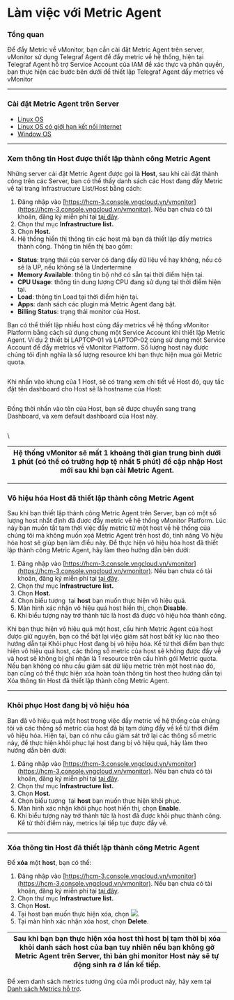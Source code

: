 # Làm việc với Metric Agent

### Tổng quan

Để đẩy Metric về vMonitor, bạn cần cài đặt Metric Agent trên server, vMonitor sử dụng Telegraf Agent để đẩy metric về hệ thống, hiện tại Telegraf Agent hỗ trợ Service Account của IAM để xác thực và phân quyền, bạn thực hiện các bước bên dưới để thiết lập Telegraf Agent đẩy metrics về vMonitor

***

### Cài đặt Metric Agent trên Server

* [Linux OS](http://docs.vngcloud.vn/display/VPV/Linux+OS)
* [Linux OS có giới hạn kết nối Internet](http://docs.vngcloud.vn/pages/viewpage.action?pageId=59803968)
* [Window OS](http://docs.vngcloud.vn/display/VPV/Window+OS)

***

### Xem thông tin Host được thiết lập thành công Metric Agent

Những server cài đặt Metric Agent được gọi là **Host**, sau khi cài đặt thành công trên các Server, bạn có thể thấy danh sách các Host đang đẩy Metric về tại trang Infrastructure List/Host bằng cách:

1. Đăng nhập vào [https://hcm-3.console.vngcloud.vn/vmonitor](https://hcm-3.console.vngcloud.vn/vmonitor). Nếu bạn chưa có tài khoản, đăng ký miễn phí tại [tại đây](https://register.vngcloud.vn/signup).
2. Chọn thư mục **Infrastructure list.**
3. Chọn **Host.**
4. Hệ thống hiển thị thông tin các host mà bạn đã thiết lập đẩy metrics thành công. Thông tin hiển thị bao gồm:

* **Status**: trạng thái của server có đang đẩy dữ liệu về hay không, nếu có sẽ là UP, nếu không sẽ là Undertermine
* **Memory Available**: thông tin bộ nhớ có sẵn tại thời điểm hiện tại.
* **CPU Usage**: thông tin dung lượng CPU đang sử dụng tại thời điểm hiện tại.
* **Load**: thông tin Load tại thời điểm hiện tại.
* **Apps**: danh sách các plugin mà Metric Agent đang bật.
* **Billing** **Status**: trạng thái monitor của Host.

Bạn có thể thiết lập nhiều host cùng đẩy metrics về hệ thống vMonitor Platform bằng cách sử dụng chung một Service Account khi thiết lập Metric Agent. Ví dụ 2 thiết bị LAPTOP-01 và LAPTOP-02 cùng sử dụng một Service Account để đẩy metrics về vMonitor Platform. Số lượng host này được chúng tôi định nghĩa là số lượng resource khi bạn thực hiện mua gói Metric quota.

<figure><img src="https://docs.vngcloud.vn/download/attachments/49647460/image2021-5-17_16-51-2.png?version=1&#x26;modificationDate=1662263426000&#x26;api=v2" alt=""><figcaption></figcaption></figure>

Khi nhấn vào khung của 1 Host, sẽ có trang xem chi tiết về Host đó, quy tắc đặt tên dashboard cho Host sẽ là hostname của Host:

<figure><img src="https://docs.vngcloud.vn/download/attachments/49647460/image2021-5-17_16-53-59.png?version=1&#x26;modificationDate=1662263426000&#x26;api=v2" alt=""><figcaption></figcaption></figure>

Đồng thời nhấn vào tên của Host, bạn sẽ được chuyển sang trang Dashboard, và xem default dashboard của Host này.

<figure><img src="https://docs.vngcloud.vn/download/attachments/49647460/image2021-5-17_16-58-15.png?version=1&#x26;modificationDate=1662263426000&#x26;api=v2" alt=""><figcaption></figcaption></figure>

\


| Hệ thống vMonitor sẽ mất 1 khoảng thời gian trung bình dưới 1 phút (có thể có trường hợp tệ nhất 5 phút) để cập nhập Host mới sau khi bạn cài Metric Agent. |
| ----------------------------------------------------------------------------------------------------------------------------------------------------------- |

***

### Vô hiệu hóa Host đã thiết lập thành công Metric Agent

Sau khi bạn thiết lập thành công Metric Agent trên Server, bạn có một số lượng host nhất định đã được đẩy metric về hệ thống vMonitor Platform. Lúc này bạn muốn tắt tạm thời việc đẩy metric từ một host về hệ thống của chúng tôi mà không muốn xoá Metric Agent trên host đó, tính năng Vô hiệu hóa host sẽ giúp bạn làm điều này. Để thực hiện vô hiệu hóa host đã thiết lập thành công Metric Agent, hãy làm theo hướng dẫn bên dưới:&#x20;

1. Đăng nhập vào [https://hcm-3.console.vngcloud.vn/vmonitor](https://hcm-3.console.vngcloud.vn/vmonitor). Nếu bạn chưa có tài khoản, đăng ký miễn phí tại [tại đây](https://register.vngcloud.vn/signup).
2. Chọn thư mục **Infrastructure list.**
3. Chọn **Host.**
4. Chọn biểu tượng <img src="http://docs.vngcloud.vn/download/thumbnails/49650624/image2023-4-24_14-41-43.png?version=1&#x26;modificationDate=1690775292000&#x26;api=v2" alt="" data-size="line"> tại **host** bạn muốn thực hiện vô hiệu quá.
5. Màn hình xác nhận vô hiệu quá host hiển thị, chọn **Disable**.
6. Khi biểu tượng này trở thành <img src="http://docs.vngcloud.vn/download/thumbnails/49650624/image2023-4-24_14-42-53.png?version=1&#x26;modificationDate=1690775293000&#x26;api=v2" alt="" data-size="line">tức là host đã được vô hiệu hóa thành công.&#x20;

Khi bạn thực hiện vô hiệu quá một host, cấu hình Metric Agent của host được giữ nguyên, bạn có thể bật lại việc giám sát host bất kỳ lúc nào theo hướng dẫn tại Khôi phục Host đang bị vô hiệu hóa. Kể từ thời điểm bạn thực hiện vô hiệu quá host, các thông số metric của host sẽ không được đẩy về và host sẽ không bị ghi nhận là 1 resource trên cấu hình gói Metric quota. Nếu bạn không có nhu cầu giám sát dữ liệu metric trên một host nào đó, bạn cũng có thể thực hiện xóa hoàn toàn thông tin host theo hướng dẫn tại Xóa thông tin Host đã thiết lập thành công Metric Agent.

***

### Khôi phục Host đang bị vô hiệu hóa

Bạn đã vô hiệu quá một host trong việc đẩy metric về hệ thống của chúng tôi và các thông số metric của host đã bị tạm dừng đẩy về kể từ thời điểm vô hiệu hóa. Hiện tại, bạn có nhu cầu giám sát trở lại các thông số metric này, để thực hiện khôi phục lại host đang bị vô hiệu quá, hãy làm theo hướng dẫn bên dưới:

1. Đăng nhập vào [https://hcm-3.console.vngcloud.vn/vmonitor](https://hcm-3.console.vngcloud.vn/vmonitor). Nếu bạn chưa có tài khoản, đăng ký miễn phí tại [tại đây](https://register.vngcloud.vn/signup).
2. Chọn thư mục **Infrastructure list.**
3. Chọn **Host.**
4. Chọn biểu tượng <img src="http://docs.vngcloud.vn/download/thumbnails/49650624/image2023-4-24_14-50-32.png?version=1&#x26;modificationDate=1690775322000&#x26;api=v2" alt="" data-size="line"> tại **host** bạn muốn thực hiện khôi phục.
5. Màn hình xác nhận khôi phục host hiển thị, chọn **Enable**.
6. Khi biểu tượng này trở thành <img src="http://docs.vngcloud.vn/download/thumbnails/49650624/image2023-4-24_14-51-14.png?version=1&#x26;modificationDate=1690775322000&#x26;api=v2" alt="" data-size="line">tức là host đã được khôi phục thành công. Kể từ thời điểm này, metrics lại tiếp tục được đẩy về.

***

### Xóa thông tin Host đã thiết lập thành công Metric Agent

Để **xóa** một **host**, bạn có thể:&#x20;

1. Đăng nhập vào [https://hcm-3.console.vngcloud.vn/vmonitor](https://hcm-3.console.vngcloud.vn/vmonitor). Nếu bạn chưa có tài khoản, đăng ký miễn phí tại [tại đây](https://register.vngcloud.vn/signup).
2. Chọn thư mục **Infrastructure list.**
3. Chọn **Host.**
4. Tại host bạn muốn thực hiện xóa, chọn ![](http://docs.vngcloud.vn/download/thumbnails/49650624/image2023-4-24\_15-56-35.png?version=1\&modificationDate=1690775532000\&api=v2).
5. Tại màn hình xác nhận xóa host, chọn **Delete**.

| Sau khi bạn bạn thực hiện xóa host thì host bị tạm thời bị xóa khỏi danh sách host của bạn tuy nhiên nếu bạn không gỡ Metric Agent trên Server, thì bản ghi monitor Host này sẽ tự động sinh ra ở lần kế tiếp. |
| -------------------------------------------------------------------------------------------------------------------------------------------------------------------------------------------------------------- |

Để xem danh sách metrics tương ứng của mỗi product này, hãy xem tại [Danh sách Metrics hỗ trợ](http://docs.vngcloud.vn/pages/viewpage.action?pageId=59807097).
